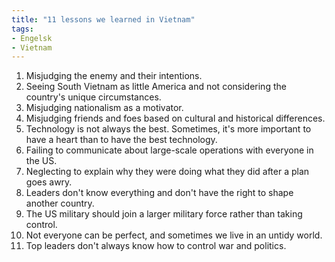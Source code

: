```yaml
---
title: "11 lessons we learned in Vietnam"
tags: 
- Engelsk
- Vietnam
---
```

1.  Misjudging the enemy and their intentions.
2.  Seeing South Vietnam as little America and not considering the country's unique circumstances.
3.  Misjudging nationalism as a motivator.
4.  Misjudging friends and foes based on cultural and historical differences.
5.  Technology is not always the best. Sometimes, it's more important to have a heart than to have the best technology.
6.  Failing to communicate about large-scale operations with everyone in the US.
7.  Neglecting to explain why they were doing what they did after a plan goes awry.
8.  Leaders don't know everything and don't have the right to shape another country.
9.  The US military should join a larger military force rather than taking control.
10.  Not everyone can be perfect, and sometimes we live in an untidy world.
11.  Top leaders don't always know how to control war and politics.